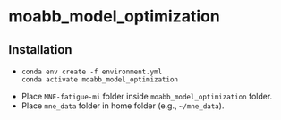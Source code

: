 # moabb_model_optimization

## Installation

- ```
  conda env create -f environment.yml
  conda activate moabb_model_optimization
  ```
- Place `MNE-fatigue-mi` folder inside `moabb_model_optimization` folder.
- Place `mne_data` folder in home folder (e.g., `~/mne_data`).
